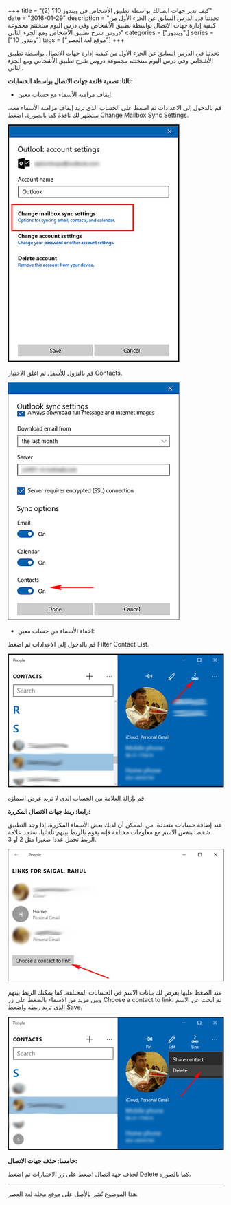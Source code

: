 +++
title = "كيف تدير جهات اتصالك بواسطة تطبيق الأشخاص في ويندوز 10؟ (2)"
date = "2016-01-29"
description = "تحدثنا في الدرس السابق عن الجزء الأول من كيفية إدارة جهات الاتصال بواسطة تطبيق الأشخاص وفي درس اليوم سنختتم مجموعة دروس شرح تطبيق الأشخاص ومع الجزء الثاني"
categories = ["ويندوز",]
series = ["ويندوز 10"]
tags = ["موقع لغة العصر"]
+++

تحدثنا في الدرس السابق عن الجزء الأول من كيفية إدارة جهات الاتصال بواسطة تطبيق الأشخاص وفي درس اليوم سنختتم مجموعة دروس شرح تطبيق الأشخاص ومع الجزء الثاني.

**ثالثا: تصفية قائمة جهات الاتصال بواسطة الحسابات:**

- إيقاف مزامنة الأسماء مع حساب معين:

قم بالدخول إلى الاعدادات ثم اضغط على الحساب الذي تريد إيقاف مزامنة الأسماء معه، ستظهر لك نافذة كما بالصورة، اضغط Change Mailbox Sync Settings.

![1](images/2016-635896797037143345-714.png)

قم بالنزول للأسفل ثم اغلق الاختيار Contacts.

![2](images/2016-635896797112179826-217.png)

- اخفاء الأسماء من حساب معين:

قم بالدخول إلى الاعدادات ثم اضغط Filter Contact List.

![3](images/2016-635896797231988594-198.png)

قم بإزالة العلامة من الحساب الذي لا تريد عرض اسماؤه.

**رابعا: ربط جهات الاتصال المكررة:**

عند إضافة حسابات متعددة، من الممكن أن لديك بعض الأسماء المكررة، إذا وجد التطبيق شخصا بنفس الاسم مع معلومات مختلفة فإنه يقوم بالربط بينهم تلقائيا، ستجد علامة الربط تحمل عددا صغيرا مثل 2 أو 3.

![4](images/2016-635896797309677092-967.png)

عند الضغط عليها يعرض لك بيانات الاسم في الحسابات المختلفة.
كما يمكنك الربط بينهم وبين مزيد من الأسماء بالضغط على زر Choose a contact to link، ثم ابحث عن الاسم الذي تريد ربطه واضغط Save.

![5](images/2016-635896797390641611-64.png)

**خامسا: حذف جهات الاتصال:**

لحذف جهة اتصال اضغط على زر الاختيارات ثم اضغط Delete كما بالصورة.

---
هذا الموضوع نٌشر باﻷصل على موقع مجلة لغة العصر.